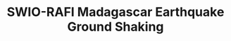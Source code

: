 ---
schema: rdl
title: SWIO-RAFI Madagascar Earthquake Ground Shaking
notes: >-
  This data set was produced with financial support from the European Union in
  the framework of the ACP-EU Natural Disaster Risk Reduction Program, managed
  by the Global Facility for Disaster Reduction and Recovery (GFDRR).
organization: GFDRR
resources:
  - name: SWIO-RAFI Madagascar Earthquake Ground Shaking
    url: >-
      https://rdl-jkan-datasets.s3-ap-southeast-2.amazonaws.com/hazard/mdg-haz-eq.zip
    format: geotiff
category:
  - Hazard
model_date: '2016'
version: '1'
purpose: >-
  Quantification of site specific risk of flood, earthquakes, tropical cyclones,
  storm surge and tsunamis, to support improvement in the resiliency and
  capacity of South West Indian Ocean island states through the creation of
  disaster risk financing strategies.
project: >-
  GFDRR South West Indian Ocean Risk Assessment and Financing Initiative
  (SWIO-RAFI)
bibliography: >-
  SWIO RAFI Report
  https://www.gfdrr.org/en/publication/southwest-indian-ocean-risk-assessment-and-financing-initiative-summary-report-and-risk
geo_coverage: MDG
license: ''
maintainer: GFDRR
maintainer_email: labs.gfdrr@gmail.com
---